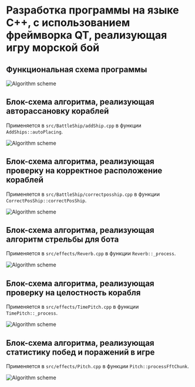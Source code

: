 # Разработка программы на языке С++, с использованием фреймворка QT, реализующая игру морской бой

## Функциональная схема программы

![Algorithm scheme](schemes/1.png)

## Блок-схема алгоритма, реализующая авторассановку кораблей

Применяется в `src/BattleShip/addShip.cpp` в функции `AddShips::autoPlacing`.

![Algorithm scheme](schemes/2.png)

## Блок-схема алгоритма, реализующая проверку на корректное расположение кораблей

Применяется в `src/BattleShip/correctposship.cpp` в функции `CorrectPosShip::correctPosShip`.

![Algorithm scheme](schemes/3.png)

## Блок-схема алгоритма, реализующая алгоритм стрельбы для бота

Применяется в `src/effects/Reverb.cpp` в функции `Reverb::_process`.

![Algorithm scheme](schemes/4.png)

## Блок-схема алгоритма, реализующая проверку на целостность корабля

Применяется в `src/effects/TimePitch.cpp` в функции `TimePitch::_process`.

![Algorithm scheme](schemes/5.png)

## Блок-схема алгоритма, реализующая статистику побед и поражений в игре

Применяется в `src/effects/Pitch.cpp` в функции `Pitch::processFftChunk`.

![Algorithm scheme](schemes/6.png)
